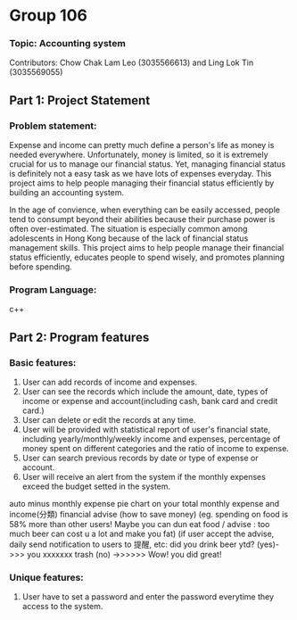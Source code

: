 # Group 106
### Topic: Accounting system
Contributors: Chow Chak Lam Leo (3035566613) and Ling Lok Tin (3035569055)
## Part 1: Project Statement
### Problem statement: 
Expense and income can pretty much define a person's life as money is needed everywhere. Unfortunately, money is limited, so it is extremely crucial for us to manage our financial status. Yet, managing financial status is definitely not a easy task as we have lots of expenses everyday. This project aims to help people managing their financial status efficiently by building an accounting system.

In the age of convience, when everything can be easily accessed, people tend to consumpt beyond their abilities because their purchase power is often over-estimated. The situation is especially common among adolescents in Hong Kong because of the lack of  financial status management skills. This project aims to help people manage their financial status efficiently, educates people to spend wisely, and promotes planning before spending. 

### Program Language:
c++
## Part 2: Program features


### Basic features:
1. User can add records of income and expenses.
2. User can see the records which include the amount, date, types of income or expense and account(including cash, bank card and credit card.)
3. User can delete or edit the records at any time.
4. User will be provided with statistical report of user's financial state, including yearly/monthly/weekly income and expenses, percentage of money spent on different categories and the ratio of income to expense.
5. User can search previous records by date or type of expense or account.
6. User will receive an alert from the system if the monthly expenses exceed the budget setted in the system.




auto minus monthly expense
pie chart on your total monthly expense and income(分類)
financial advise (how to save money) (eg. spending on food is 58% more than other users! Maybe you can dun eat food / advise : too much beer can cost u a lot and make you fat) (if user accept the advise, daily send notification to users to 提醒, etc: did you drink beer ytd? (yes)->>> you xxxxxxx trash (no) ->>>>>> Wow! you did great!

### Unique features:
1. User have to set a password and enter the password everytime they access to the system.

